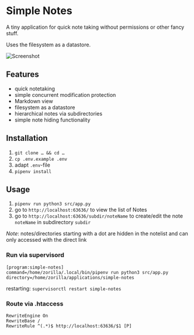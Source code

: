 # Simple Notes
A tiny application for quick note taking without permissions or other fancy stuff.

Uses the filesystem as a datastore.


![Screenshot](https://raw.githubusercontent.com/lenzls/simple-notes/master/docs/screenshot.png)

## Features

* quick notetaking
* simple concurrent modification protection
* Markdown view
* filesystem as a datastore
* hierarchical notes via subdirectories
* simple note hiding functionality

## Installation

1. `git clone … && cd …`
2. `cp .env.example .env`
3. adapt `.env`-file
4. `pipenv install`

## Usage

1. `pipenv run python3 src/app.py`
2. go to `http://localhost:63636/` to view the list of Notes
3. go to `http://localhost:63636/subdir/noteName` to create/edit the note `noteName` in subdirectory `subdir`

_Note_: notes/directories starting with a dot are hidden in the notelist and can only accessed with the direct link


### Run via supervisord

```
[program:simple-notes]
command=/home/zorilla/.local/bin/pipenv run python3 src/app.py
directory=/home/zorilla/applications/simple-notes
```

restarting: `supervisorctl restart simple-notes`


### Route via .htaccess

```
RewriteEngine On
RewriteBase /
RewriteRule ^(.*)$ http://localhost:63636/$1 [P]
```
